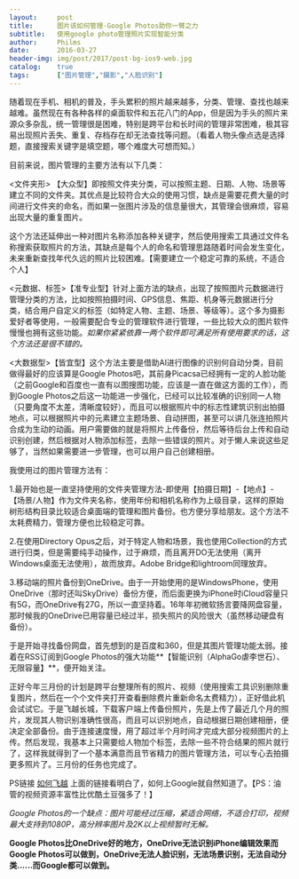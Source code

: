 ```yaml
---
layout: 	post
title: 		图片该如何管理-Google Photos助你一臂之力
subtitle:	使用google photo管理照片实现智能分类
author: 	Philms 
date: 		2016-03-27
header-img: img/post/2017/post-bg-ios9-web.jpg
catalog: 	true
tags: 		["图片管理","摄影","人脸识别"]
---
```


随着现在手机、相机的普及，手头累积的照片越来越多，分类、管理、查找也越来越难。虽然现在有各种各样的桌面软件和五花八门的App，但是因为手头的照片来源众多杂乱，统一管理很是困难，特别是跨平台和长时间的管理非常困难，极其容易出现照片丢失、重复、存档存在却无法查找等问题。（看着人物头像点选是选择题，直接搜索关键字是填空题，哪个难度大可想而知。）

目前来说，图片管理的主要方法有以下几类：

<文件夹形> 【大众型】即按照文件夹分类，可以按照主题、日期、人物、场景等建立不同的文件夹。其优点是比较符合大众的使用习惯，缺点是需要花费大量的时间进行文件夹的命名，而如果一张图片涉及的信息量很大，其管理会很麻烦，容易出现大量的重复图片。

这个方法还延伸出一种对图片名称添加各种关键字，然后使用搜索工具通过文件名称搜索获取照片的方法，其缺点是每个人的命名和管理思路随着时间会发生变化，未来重新查找年代久远的照片比较困难。【需要建立一个稳定可靠的系统，不适合个人】

<元数据、标签>【准专业型】针对上面方法的缺点，出现了按照图片元数据进行管理分类的方法，比如按照拍摄时间、GPS信息、焦距、机身等元数据进行分类，结合用户自定义的标签（如特定人物、主题、场景、等级等）。这个多为摄影爱好者等使用，一般需要配合专业的管理软件进行管理，一些比较大众的图片软件慢慢也拥有这些功能。_如果你紧紧依靠一两个软件即可满足所有使用要求的话，这个方法还是很不错的。_

<大数据型>【皆宜型】这个方法主要是借助AI进行图像的识别何自动分类，目前做得最好的应该算是Google Photos吧，其前身Picacsa已经拥有一定的人脸功能（之前Google和百度也一直有以图搜图功能，应该是一直在做这方面的工作），而到Google Photos之后这一功能进一步强化，已经可以比较准确的识别同一人物（只要角度不太差，清晰度较好），而且可以根据照片中的标志性建筑识别出拍摄地点，可以根据照片中的元素建立主题场景、自动拼图，甚至可以讲几张连拍照片合成为生动的动画。用户需要做的就是将照片上传备份，然后等待后台上传和自动识别创建，然后根据对人物添加标签，去除一些错误的照片。对于懒人来说这些足够了，当然如果需要进一步管理，也可以用户自己创建相册。

我使用过的图片管理方法有：

1.最开始也是一直坚持使用的文件夹管理方法-即使用【拍摄日期】-【地点】-【场景/人物】作为文件夹名称，使用年份和相机名称作为上级目录，这样的原始树形结构目录比较适合桌面端的管理和图片备份。也方便分享给朋友。这个方法不太耗费精力，管理方便也比较稳定可靠。

2.在使用Directory Opus之后，对于特定人物和场景，我也使用Collection的方式进行归类，但是需要纯手动操作，过于麻烦，而且离开DO无法使用（离开Windows桌面无法使用），故而放弃。Adobe Bridge和lightroom同理放弃。

3.移动端的照片备份到OneDrive。由于一开始使用的是WindowsPhone，使用OneDrive（那时还叫SkyDrive）备份方便，而后面更换为iPhone时iCloud容量只有5G，而OneDrive有27G，所以一直坚持着。16年年初微软扬言要降网盘容量，那时候我的OneDrive已用容量已经过半，损失照片的风险很大（虽然移动硬盘有备份）。

于是开始寻找备份网盘，首先想到的是百度和360，但是其图片管理功能太弱。接着在RSS订阅到Google Photos的强大功能**【智能识别（AlphaGo虐李世石）、无限容量】**，便开始关注。

正好今年三月份的计划是跨平台整理所有的照片、视频（使用搜索工具识别删除重复图片，然后在一个个文件夹打开查看删除费片重新命名太费精力），正好借此机会试试它。于是飞越长城，下载客户端上传备份照片，先是上传了最近几个月的照片，发现其人物识别准确性很高，而且可以识别地点，自动根据日期创建相册，便决定全部备份。由于连接速度慢，用了超过半个月时间才完成大部分视频图片的上传。然后发现，我基本上只需要给人物加个标签，去除一些不符合结果的照片就行了，这样我就得到了一个基本满意而且节省精力的图片管理方法，可以专心去拍摄更多照片了。三月份的任务也完成了。

PS链接
[如何飞越](http://www.lantern.org.cn/)
上面的链接看明白了，如何上Google就自然知道了。【PS：油管的视频资源丰富性比优酷土豆强多了！】

_Google Photos的一个缺点：图片可能经过压缩，紧适合网络，不适合打印，视频最大支持到1080P，高分辨率图片及2K以上视频暂时无解。_

**Google Photos比OneDrive好的地方，OneDrive无法识别iPhone编辑效果而Google Photos可以做到，OneDrive无法人脸识别，无法场景识别，无法自动分类......而Google都可以做到。**